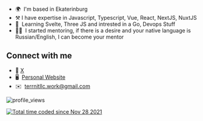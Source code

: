 * 🌍  I'm based in Ekaterinburg
* ⚒️​   I have expertise in Javascript, Typescript, Vue, React, NextJS, NuxtJS
* 🧠  Learning Svelte, Three JS and intrested in a Go, Devops Stuff
* 🧑‍🏫​  I started mentoring, if there is a desire and your native language is Russian/English, I can become your mentor

## Connect with me
- 🔷​  [X](https://x.com/gaundergod)
- 🖥️  [Personal Website](https://terrnit-xyz.vercel.app)
- ✉️  [terrnitllc.work@gmail.com](mailto:terrnitllc.work@gmail.com)


![profile_views](https://komarev.com/ghpvc/?username=terrnitllc)


<a href="https://wakatime.com/@4016d1b7-d562-4259-b50d-efb21a5f523f"><img src="https://wakatime.com/badge/user/4016d1b7-d562-4259-b50d-efb21a5f523f.svg" alt="Total time coded since Nov 28 2021" /></a>










